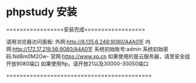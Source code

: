 # phpstudy 安装



=================安装完成==================

请用浏览器访问面板:
外网:http://8.135.6.248:9080/A4A01F
内网:http://172.17.219.56:9080/A4A01F
系统初始账号:admin
系统初始密码:NdBm0M2Ow-
官网:https://www.xp.cn
如果使用的是云服务器，请至安全组开放9080端口
如果使用ftp，请开放21以及30000-30050端口

===========================================